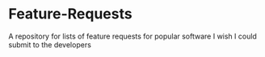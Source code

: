Feature-Requests
================

A repository for lists of feature requests for popular software I wish I could submit to the developers
